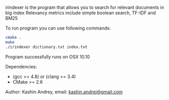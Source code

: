 irindexer is the program that allows you to search for relevant documents in big index
Relevancy metrics include simple boolean search, TF-IDF and BM25

To run program you can use following commands:
```bash
cmake .
make
./irindexer dictionary.txt index.txt
```

Program successfully runs on OSX 10.10

Dependencies:
* (gcc >= 4.8) or (clang >= 3.4)
* CMake >= 2.6

Author: Kashin Andrey, email: kashin.andrej@gmail.com
